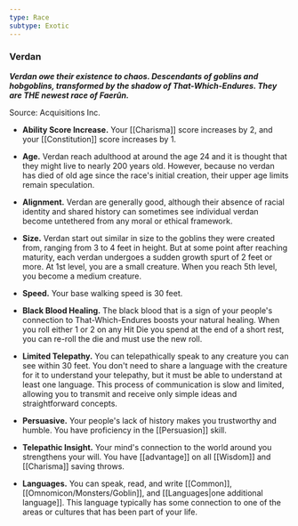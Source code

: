 ```yaml
---
type: Race
subtype: Exotic
---
```

### Verdan

_**Verdan owe their existence to chaos. Descendants of goblins and hobgoblins, transformed by the shadow of That-Which-Endures. They are THE newest race of Faerûn.**_

Source: Acquisitions Inc.

- **Ability Score Increase.** Your [[Charisma]] score increases by 2, and your [[Constitution]] score increases by 1.

- **Age.** Verdan reach adulthood at around the age 24 and it is thought that they might live to nearly 200 years old. However, because no verdan has died of old age since the race's initial creation, their upper age limits remain speculation.

- **Alignment.** Verdan are generally good, although their absence of racial identity and shared history can sometimes see individual verdan become untethered from any moral or ethical framework.

- **Size.** Verdan start out similar in size to the goblins they were created from, ranging from 3 to 4 feet in height. But at some point after reaching maturity, each verdan undergoes a sudden growth spurt of 2 feet or more. At 1st level, you are a small creature. When you reach 5th level, you become a medium creature.

- **Speed.** Your base walking speed is 30 feet.

- **Black Blood Healing.** The black blood that is a sign of your people's connection to That-Which-Endures boosts your natural healing. When you roll either 1 or 2 on any Hit Die you spend at the end of a short rest, you can re-roll the die and must use the new roll.

- **Limited Telepathy.** You can telepathically speak to any creature you can see within 30 feet. You don't need to share a language with the creature for it to understand your telepathy, but it must be able to understand at least one language. This process of communication is slow and limited, allowing you to transmit and receive only simple ideas and straightforward concepts.

- **Persuasive.** Your people's lack of history makes you trustworthy and humble. You have proficiency in the [[Persuasion]] skill.

- **Telepathic Insight.** Your mind's connection to the world around you strengthens your will. You have [[advantage]] on all [[Wisdom]] and [[Charisma]] saving throws.

- **Languages.** You can speak, read, and write [[Common]], [[Omnomicon/Monsters/Goblin]], and [[Languages|one additional language]]. This language typically has some connection to one of the areas or cultures that has been part of your life.